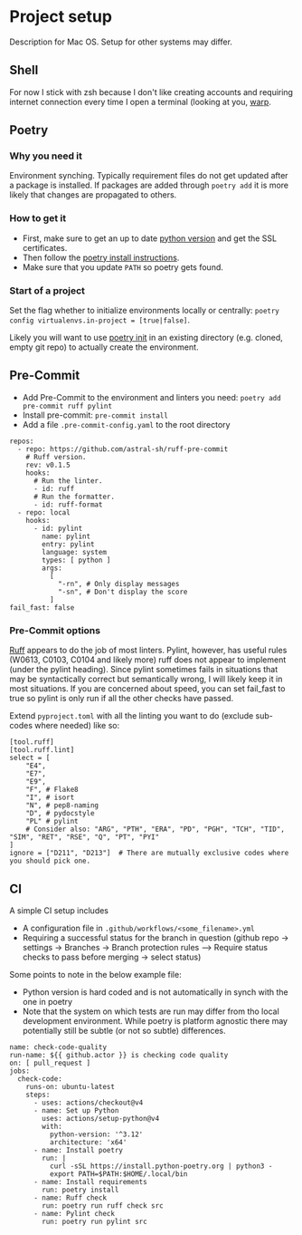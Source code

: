 # Project setup

Description for Mac OS. Setup for other systems may differ.

## Shell

For now I stick with zsh because I don't like creating accounts and requiring internet 
connection every time I open a terminal (looking at you, [warp](www.warp.dev).

## Poetry

### Why you need it
Environment synching. Typically requirement files do not get updated after a package is installed.
If packages are added through `poetry add` it is more likely that changes are propagated to others.

### How to get it
- First, make sure to get an up to date [python version](https://www.python.org/downloads/macos/) and 
get the SSL certificates.
- Then follow the [poetry install instructions](https://python-poetry.org/docs/#installation).
- Make sure that you update `PATH` so poetry gets found.

### Start of a project
Set the flag whether to initialize environments locally or centrally:
`poetry config virtualenvs.in-project = [true|false]`.

Likely you will want to use [poetry init](https://python-poetry.org/docs/basic-usage/#initialising-a-pre-existing-project)
in an existing directory (e.g. cloned, empty git repo) to actually create the environment.

## Pre-Commit

- Add Pre-Commit to the environment and linters you need: `poetry add pre-commit ruff pylint`
- Install pre-commit: `pre-commit install`
- Add a file `.pre-commit-config.yaml` to the root directory

``` 
repos:
  - repo: https://github.com/astral-sh/ruff-pre-commit
    # Ruff version.
    rev: v0.1.5
    hooks:
      # Run the linter.
      - id: ruff
      # Run the formatter.
      - id: ruff-format
  - repo: local
    hooks:
      - id: pylint
        name: pylint
        entry: pylint
        language: system
        types: [ python ]
        args:
          [
            "-rn", # Only display messages
            "-sn", # Don't display the score
          ]
fail_fast: false
```

### Pre-Commit options

[Ruff](https://github.com/astral-sh/ruff) appears to do the job of most linters. 
Pylint, however, has useful rules (W0613, C0103, C0104 and likely more) ruff does not appear to implement (under the pylint heading).
Since pylint sometimes fails in situations that may be syntactically correct but semantically
wrong, I will likely keep it in most situations.
If you are concerned about speed, you can set fail_fast to true so pylint is only run if 
all the other checks have passed.

Extend `pyproject.toml` with all the linting you want to do (exclude sub-codes where needed) like so:

``` 
[tool.ruff]
[tool.ruff.lint]
select = [
    "E4", 
    "E7", 
    "E9",
    "F", # Flake8
    "I", # isort
    "N", # pep8-naming
    "D", # pydocstyle
    "PL" # pylint
    # Consider also: "ARG", "PTH", "ERA", "PD", "PGH", "TCH", "TID", "SIM", "RET", "RSE", "Q", "PT", "PYI"
]
ignore = ["D211", "D213"]  # There are mutually exclusive codes where you should pick one.
```

## CI

A simple CI setup includes

- A configuration file in `.github/workflows/<some_filename>.yml`
- Requiring a successful status for the branch in question (github repo -> settings -> 
Branches -> Branch protection rules –> Require status checks to pass before merging -> 
select status)

Some points to note in the below example file:
- Python version is hard coded and is not automatically in synch with the one in poetry
- Note that the system on which tests are run may differ from tho local development 
environment. While poetry is platform agnostic there may potentially still be subtle
  (or not so subtle) differences.

```
name: check-code-quality
run-name: ${{ github.actor }} is checking code quality
on: [ pull_request ]
jobs:
  check-code:
    runs-on: ubuntu-latest
    steps:
      - uses: actions/checkout@v4
      - name: Set up Python
        uses: actions/setup-python@v4
        with:
          python-version: '^3.12'
          architecture: 'x64'
      - name: Install poetry
        run: |
          curl -sSL https://install.python-poetry.org | python3 -
          export PATH=$PATH:$HOME/.local/bin
      - name: Install requirements
        run: poetry install
      - name: Ruff check
        run: poetry run ruff check src
      - name: Pylint check
        run: poetry run pylint src
```

